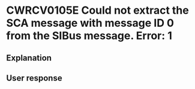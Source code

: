 # CWRCV0105E Could not extract the SCA message with message ID 0 from the SIBus message. Error: 1

## Explanation

## User response